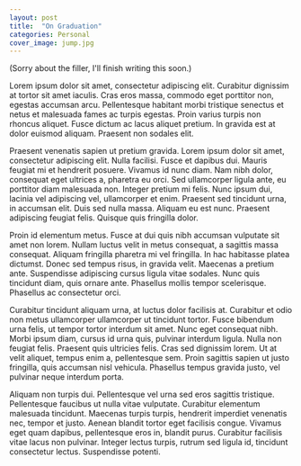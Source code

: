 ```yaml
---
layout: post
title:  "On Graduation"
categories: Personal
cover_image: jump.jpg
---
```


(Sorry about the filler, I'll finish writing this soon.)

Lorem ipsum dolor sit amet, consectetur adipiscing elit. Curabitur dignissim at tortor sit amet iaculis. Cras eros massa, commodo eget porttitor non, egestas accumsan arcu. Pellentesque habitant morbi tristique senectus et netus et malesuada fames ac turpis egestas. Proin varius turpis non rhoncus aliquet. Fusce dictum ac lacus aliquet pretium. In gravida est at dolor euismod aliquam. Praesent non sodales elit.

Praesent venenatis sapien ut pretium gravida. Lorem ipsum dolor sit amet, consectetur adipiscing elit. Nulla facilisi. Fusce et dapibus dui. Mauris feugiat mi et hendrerit posuere. Vivamus id nunc diam. Nam nibh dolor, consequat eget ultrices a, pharetra eu orci. Sed ullamcorper ligula ante, eu porttitor diam malesuada non. Integer pretium mi felis. Nunc ipsum dui, lacinia vel adipiscing vel, ullamcorper et enim. Praesent sed tincidunt urna, in accumsan elit. Duis sed nulla massa. Aliquam eu est nunc. Praesent adipiscing feugiat felis. Quisque quis fringilla dolor.

Proin id elementum metus. Fusce at dui quis nibh accumsan vulputate sit amet non lorem. Nullam luctus velit in metus consequat, a sagittis massa consequat. Aliquam fringilla pharetra mi vel fringilla. In hac habitasse platea dictumst. Donec sed tempus risus, in gravida velit. Maecenas a pretium ante. Suspendisse adipiscing cursus ligula vitae sodales. Nunc quis tincidunt diam, quis ornare ante. Phasellus mollis tempor scelerisque. Phasellus ac consectetur orci.

Curabitur tincidunt aliquam urna, at luctus dolor facilisis at. Curabitur et odio non metus ullamcorper ullamcorper ut tincidunt tortor. Fusce bibendum urna felis, ut tempor tortor interdum sit amet. Nunc eget consequat nibh. Morbi ipsum diam, cursus id urna quis, pulvinar interdum ligula. Nulla non feugiat felis. Praesent quis ultricies felis. Cras sed dignissim lorem. Ut at velit aliquet, tempus enim a, pellentesque sem. Proin sagittis sapien ut justo fringilla, quis accumsan nisl vehicula. Phasellus tempus gravida justo, vel pulvinar neque interdum porta.

Aliquam non turpis dui. Pellentesque vel urna sed eros sagittis tristique. Pellentesque faucibus ut nulla vitae vulputate. Curabitur elementum malesuada tincidunt. Maecenas turpis turpis, hendrerit imperdiet venenatis nec, tempor et justo. Aenean blandit tortor eget facilisis congue. Vivamus eget quam dapibus, pellentesque eros in, blandit purus. Curabitur facilisis vitae lacus non pulvinar. Integer lectus turpis, rutrum sed ligula id, tincidunt consectetur lectus. Suspendisse potenti.